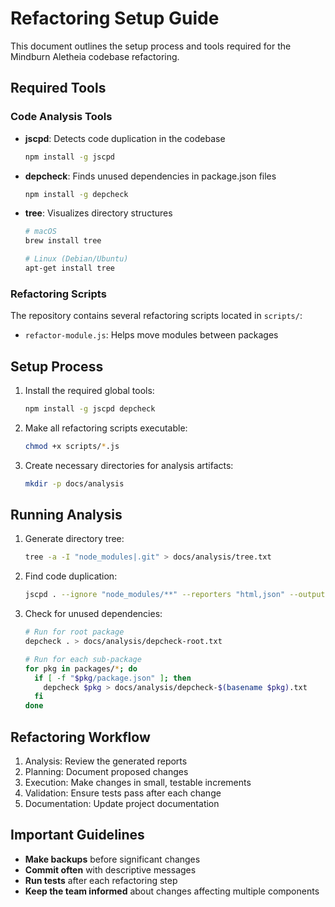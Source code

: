 # Refactoring Setup Guide

This document outlines the setup process and tools required for the Mindburn Aletheia codebase refactoring.

## Required Tools

### Code Analysis Tools

- **jscpd**: Detects code duplication in the codebase

  ```bash
  npm install -g jscpd
  ```

- **depcheck**: Finds unused dependencies in package.json files

  ```bash
  npm install -g depcheck
  ```

- **tree**: Visualizes directory structures

  ```bash
  # macOS
  brew install tree

  # Linux (Debian/Ubuntu)
  apt-get install tree
  ```

### Refactoring Scripts

The repository contains several refactoring scripts located in `scripts/`:

- `refactor-module.js`: Helps move modules between packages

## Setup Process

1. Install the required global tools:

   ```bash
   npm install -g jscpd depcheck
   ```

2. Make all refactoring scripts executable:

   ```bash
   chmod +x scripts/*.js
   ```

3. Create necessary directories for analysis artifacts:
   ```bash
   mkdir -p docs/analysis
   ```

## Running Analysis

1. Generate directory tree:

   ```bash
   tree -a -I "node_modules|.git" > docs/analysis/tree.txt
   ```

2. Find code duplication:

   ```bash
   jscpd . --ignore "node_modules/**" --reporters "html,json" --output docs/analysis
   ```

3. Check for unused dependencies:

   ```bash
   # Run for root package
   depcheck . > docs/analysis/depcheck-root.txt

   # Run for each sub-package
   for pkg in packages/*; do
     if [ -f "$pkg/package.json" ]; then
       depcheck $pkg > docs/analysis/depcheck-$(basename $pkg).txt
     fi
   done
   ```

## Refactoring Workflow

1. Analysis: Review the generated reports
2. Planning: Document proposed changes
3. Execution: Make changes in small, testable increments
4. Validation: Ensure tests pass after each change
5. Documentation: Update project documentation

## Important Guidelines

- **Make backups** before significant changes
- **Commit often** with descriptive messages
- **Run tests** after each refactoring step
- **Keep the team informed** about changes affecting multiple components
